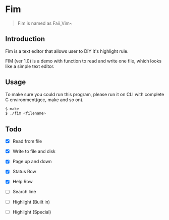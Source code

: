 # Fim

> Fim is named as Faii_Vim~

## Introduction

Fim is a text editor that allows user to DIY it's highlight rule.

FIM (ver 1.0) is a demo with function to read and write one file, which looks like a simple text editor.


## Usage

To make sure you could run this program, please run it on CLI with complete C environment(gcc, make and so on).

```sh
$ make
$ ./fim <filename>
```

## Todo


- [x]  Read from file
- [x]  Write to file and disk
- [x]  Page up and down
- [x]  Status Row
- [x]  Help Row
- [ ]  Search line
- [ ]  Highlight (Built in)
- [ ]  Highlight (Special)





